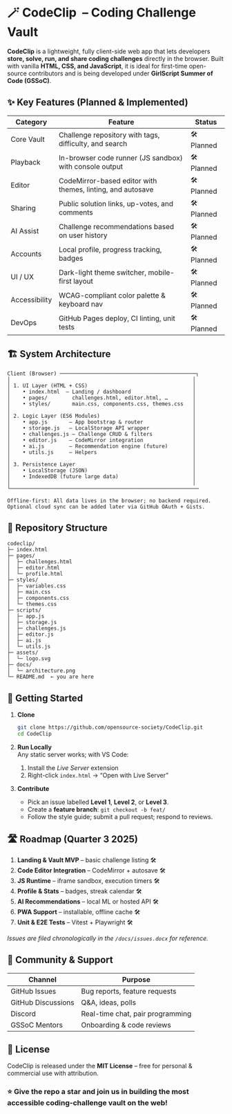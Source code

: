 # 🪄 CodeClip &nbsp;– Coding Challenge Vault

**CodeClip** is a lightweight, fully client-side web app that lets developers **store, solve, run, and share coding challenges** directly in the browser. Built with vanilla **HTML, CSS, and JavaScript**, it is ideal for first-time open-source contributors and is being developed under **GirlScript Summer of Code (GSSoC)**.

## ✨ Key Features (Planned & Implemented)

| Category | Feature | Status |
|----------|---------|--------|
| Core Vault | Challenge repository with tags, difficulty, and search | 🛠 Planned |
| Playback | In-browser code runner (JS sandbox) with console output | 🛠 Planned |
| Editor | CodeMirror-based editor with themes, linting, and autosave | 🛠 Planned |
| Sharing | Public solution links, up-votes, and comments | 🛠 Planned |
| AI Assist | Challenge recommendations based on user history | 🛠 Planned |
| Accounts | Local profile, progress tracking, badges | 🛠 Planned |
| UI / UX | Dark-light theme switcher, mobile-first layout | 🛠 Planned |
| Accessibility | WCAG-compliant color palette & keyboard nav | 🛠 Planned |
| DevOps | GitHub Pages deploy, CI linting, unit tests | 🛠 Planned |

## 🏗️ System Architecture

```
Client (Browser) ────────────────────────────────────────────┐
│                                                           │
│ 1. UI Layer (HTML + CSS)                                  │
│    • index.html  – Landing / dashboard                    │
│    • pages/        challenges.html, editor.html, …        │
│    • styles/       main.css, components.css, themes.css   │
│                                                           │
│ 2. Logic Layer (ES6 Modules)                              │
│    • app.js       – App bootstrap & router                │
│    • storage.js   – LocalStorage API wrapper              │
│    • challenges.js – Challenge CRUD & filters             │
│    • editor.js    – CodeMirror integration                │
│    • ai.js        – Recommendation engine (future)        │
│    • utils.js     – Helpers                               │
│                                                           │
│ 3. Persistence Layer                                      │
│    • LocalStorage (JSON)                                  │
│    • IndexedDB (future large data)                        │
│                                                           │
└─────────────────────────────────────────────────────────────

Offline-first: All data lives in the browser; no backend required.  
Optional cloud sync can be added later via GitHub OAuth + Gists.
```

## 📂 Repository Structure

```text
codeclip/
├─ index.html
├─ pages/
│  ├─ challenges.html
│  ├─ editor.html
│  └─ profile.html
├─ styles/
│  ├─ variables.css
│  ├─ main.css
│  ├─ components.css
│  └─ themes.css
├─ scripts/
│  ├─ app.js
│  ├─ storage.js
│  ├─ challenges.js
│  ├─ editor.js
│  ├─ ai.js
│  └─ utils.js
├─ assets/
│  └─ logo.svg
├─ docs/
│  └─ architecture.png
└─ README.md  ← you are here
```

## 🚀 Getting Started

1. **Clone**  
   ```bash
   git clone https://github.com/opensource-society/CodeClip.git
   cd CodeClip
   ```

2. **Run Locally**  
   Any static server works; with VS Code:  
   1. Install the *Live Server* extension  
   2. Right-click `index.html` → “Open with Live Server”

3. **Contribute**  
   - Pick an issue labelled **Level 1**, **Level 2**, or **Level 3**.  
   - Create a **feature branch**: `git checkout -b feat/`  
   - Follow the style guide; submit a pull request; respond to reviews.

## 🛣️ Roadmap (Quarter 3 2025)

1. **Landing & Vault MVP** – basic challenge listing 🛠  
2. **Code Editor Integration** – CodeMirror + autosave 🛠  
3. **JS Runtime** – iframe sandbox, execution timers 🛠  
4. **Profile & Stats** – badges, streak calendar 🛠  
5. **AI Recommendations** – local ML or hosted API 🛠  
6. **PWA Support** – installable, offline cache 🛠  
7. **Unit & E2E Tests** – Vitest + Playwright 🛠  

*Issues are filed chronologically in the `/docs/issues.docx` for reference.*

## 👥 Community & Support

| Channel | Purpose |
|---------|---------|
| GitHub Issues | Bug reports, feature requests |
| GitHub Discussions | Q&A, ideas, polls |
| Discord | Real-time chat, pair programming |
| GSSoC Mentors | Onboarding & code reviews |

## 🔖 License

CodeClip is released under the **MIT License** – free for personal & commercial use with attribution.

### ⭐ Give the repo a star and join us in building the most accessible coding-challenge vault on the web!